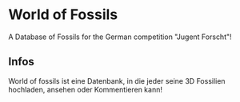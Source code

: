 # World of Fossils
A Database of Fossils for the German competition "Jugent Forscht"!

## Infos
World of fossils ist eine Datenbank, in die jeder seine 3D Fossilien hochladen, ansehen oder Kommentieren kann!
